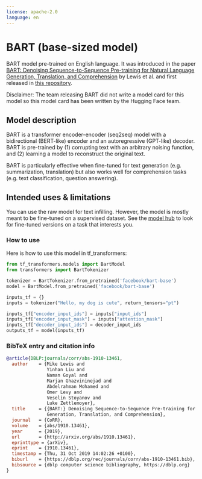 ```yaml
---
license: apache-2.0
language: en
---
```


# BART (base-sized model) 

BART model pre-trained on English language. It was introduced in the paper [BART: Denoising Sequence-to-Sequence Pre-training for Natural Language Generation, Translation, and Comprehension](https://arxiv.org/abs/1910.13461) by Lewis et al. and first released in [this repository](https://github.com/pytorch/fairseq/tree/master/examples/bart). 

Disclaimer: The team releasing BART did not write a model card for this model so this model card has been written by the Hugging Face team.

## Model description

BART is a transformer encoder-encoder (seq2seq) model with a bidirectional (BERT-like) encoder and an autoregressive (GPT-like) decoder. BART is pre-trained by (1) corrupting text with an arbitrary noising function, and (2) learning a model to reconstruct the original text.

BART is particularly effective when fine-tuned for text generation (e.g. summarization, translation) but also works well for comprehension tasks (e.g. text classification, question answering).

## Intended uses & limitations

You can use the raw model for text infilling. However, the model is mostly meant to be fine-tuned on a supervised dataset. See the [model hub](https://huggingface.co/models?search=bart) to look for fine-tuned versions on a task that interests you.

### How to use

Here is how to use this model in tf_transformers:

```python
from tf_transformers.models import BartModel
from transformers import BartTokenizer

tokenizer = BartTokenizer.from_pretrained('facebook/bart-base')
model = BartModel.from_pretrained('facebook/bart-base')

inputs_tf = {}
inputs = tokenizer("Hello, my dog is cute", return_tensors="pt")

inputs_tf["encoder_input_ids"] = inputs["input_ids"]
inputs_tf["encoder_input_mask"] = inputs["attention_mask"]
inputs_tf["decoder_input_ids"] = decoder_input_ids
outputs_tf = model(inputs_tf)

```

### BibTeX entry and citation info

```bibtex
@article{DBLP:journals/corr/abs-1910-13461,
  author    = {Mike Lewis and
               Yinhan Liu and
               Naman Goyal and
               Marjan Ghazvininejad and
               Abdelrahman Mohamed and
               Omer Levy and
               Veselin Stoyanov and
               Luke Zettlemoyer},
  title     = {{BART:} Denoising Sequence-to-Sequence Pre-training for Natural Language
               Generation, Translation, and Comprehension},
  journal   = {CoRR},
  volume    = {abs/1910.13461},
  year      = {2019},
  url       = {http://arxiv.org/abs/1910.13461},
  eprinttype = {arXiv},
  eprint    = {1910.13461},
  timestamp = {Thu, 31 Oct 2019 14:02:26 +0100},
  biburl    = {https://dblp.org/rec/journals/corr/abs-1910-13461.bib},
  bibsource = {dblp computer science bibliography, https://dblp.org}
}
```